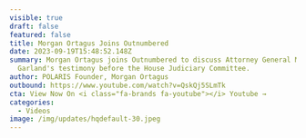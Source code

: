 ```yaml
---
visible: true
draft: false
featured: false
title: Morgan Ortagus Joins Outnumbered
date: 2023-09-19T15:48:52.148Z
summary: Morgan Ortagus joins Outnumbered to discuss Attorney General Merrick
  Garland's testimony before the House Judiciary Committee.
author: POLARIS Founder, Morgan Ortagus
outbound: https://www.youtube.com/watch?v=QskQj5SLmTk
cta: View Now On <i class="fa-brands fa-youtube"></i> Youtube →
categories:
  - Videos
image: /img/updates/hqdefault-30.jpeg
---
```

